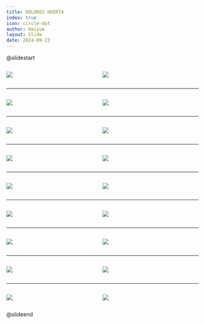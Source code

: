 ```yaml
---
title: DOLORES HUERTA
index: true
icon: circle-dot
author: Haiyue
layout: Slide
date: 2024-09-23
---
```

 
@slidestart

<div style="display:flex">
<div style="flex:1">

![](https://raw.githubusercontent.com/yclord/reading/refs/heads/master/english/Level-V/DOLORES%20HUERTA/001.webp)
</div>
<div style="flex:1">

![](https://raw.githubusercontent.com/yclord/reading/refs/heads/master/english/Level-V/DOLORES%20HUERTA/002.webp)
</div>
</div>

---

<div style="display:flex">
<div style="flex:1">

![](https://raw.githubusercontent.com/yclord/reading/refs/heads/master/english/Level-V/DOLORES%20HUERTA/003.webp)
</div>
<div style="flex:1">

![](https://raw.githubusercontent.com/yclord/reading/refs/heads/master/english/Level-V/DOLORES%20HUERTA/004.webp)
</div>
</div>

---

<div style="display:flex">
<div style="flex:1">

![](https://raw.githubusercontent.com/yclord/reading/refs/heads/master/english/Level-V/DOLORES%20HUERTA/005.webp)
</div>
<div style="flex:1">

![](https://raw.githubusercontent.com/yclord/reading/refs/heads/master/english/Level-V/DOLORES%20HUERTA/006.webp)
</div>
</div>

---

<div style="display:flex">
<div style="flex:1">

![](https://raw.githubusercontent.com/yclord/reading/refs/heads/master/english/Level-V/DOLORES%20HUERTA/007.webp)
</div>
<div style="flex:1">

![](https://raw.githubusercontent.com/yclord/reading/refs/heads/master/english/Level-V/DOLORES%20HUERTA/008.webp)
</div>
</div>

---

<div style="display:flex">
<div style="flex:1">

![](https://raw.githubusercontent.com/yclord/reading/refs/heads/master/english/Level-V/DOLORES%20HUERTA/009.webp)
</div>
<div style="flex:1">

![](https://raw.githubusercontent.com/yclord/reading/refs/heads/master/english/Level-V/DOLORES%20HUERTA/010.webp)
</div>
</div>

---

<div style="display:flex">
<div style="flex:1">

![](https://raw.githubusercontent.com/yclord/reading/refs/heads/master/english/Level-V/DOLORES%20HUERTA/011.webp)
</div>
<div style="flex:1">

![](https://raw.githubusercontent.com/yclord/reading/refs/heads/master/english/Level-V/DOLORES%20HUERTA/012.webp)
</div>
</div>

---

<div style="display:flex">
<div style="flex:1">

![](https://raw.githubusercontent.com/yclord/reading/refs/heads/master/english/Level-V/DOLORES%20HUERTA/013.webp)
</div>
<div style="flex:1">

![](https://raw.githubusercontent.com/yclord/reading/refs/heads/master/english/Level-V/DOLORES%20HUERTA/014.webp)
</div>
</div>

---

<div style="display:flex">
<div style="flex:1">

![](https://raw.githubusercontent.com/yclord/reading/refs/heads/master/english/Level-V/DOLORES%20HUERTA/015.webp)
</div>
<div style="flex:1">

![](https://raw.githubusercontent.com/yclord/reading/refs/heads/master/english/Level-V/DOLORES%20HUERTA/016.webp)
</div>
</div>

---

<div style="display:flex">
<div style="flex:1">

![](https://raw.githubusercontent.com/yclord/reading/refs/heads/master/english/Level-V/DOLORES%20HUERTA/017.webp)
</div>
<div style="flex:1">

![](https://raw.githubusercontent.com/yclord/reading/refs/heads/master/english/Level-V/DOLORES%20HUERTA/018.webp)
</div>
</div>

@slideend